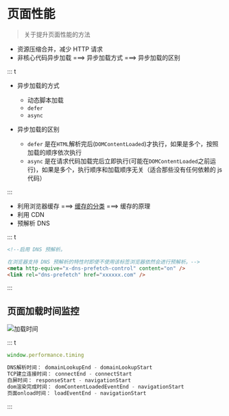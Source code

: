 # 页面性能

> 关于提升页面性能的方法

- 资源压缩合并，减少 HTTP 请求
- 非核心代码异步加载 ===> 异步加载方式 ===> 异步加载的区别

::: t

- 异步加载的方式

  - 动态脚本加载
  - `defer`
  - `async`

- 异步加载的区别

  - `defer` 是在`HTML`解析完后(`DOMContentLoaded`)才执行，如果是多个，按照加载的顺序依次执行
  - `async` 是在请求代码加载完后立即执行(可能在`DOMContentLoaded`之前运行)，如果是多个，执行顺序和加载顺序无关（适合那些没有任何依赖的 js 代码）

:::

- 利用浏览器缓存 ===> [缓存的分类](https://ufojs.com/question/4/browsercache.html) ===> 缓存的原理
- 利用 CDN
- 预解析 DNS

::: t

```html
<!--启用 DNS 预解析。

在浏览器支持 DNS 预解析的特性时即使不使用该标签浏览器依然会进行预解析。-->
<meta http-equive="x-dns-prefetch-control" content="on" />
<link rel="dns-prefetch" href="xxxxxx.com" />
```

:::

## 页面加载时间监控

<img src="/img/pfmc/xntiming.png" alt="加载时间" title="加载时间" class="zoom-custom-imgs">


::: t

```javascript
window.performance.timing
```

```javascript
DNS解析时间： domainLookupEnd - domainLookupStart
TCP建立连接时间： connectEnd - connectStart
白屏时间： responseStart - navigationStart
dom渲染完成时间： domContentLoadedEventEnd - navigationStart
页面onload时间： loadEventEnd - navigationStart

```

:::
